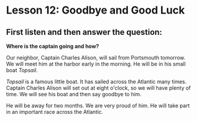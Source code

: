 
# Lesson 12: Goodbye and Good Luck

## First listen and then answer the question:
**Where is the captain going and how?**

Our neighbor, Captain Charles Alison, will sail from Portsmouth tomorrow.
We will meet him at the harbor early in the morning.
He will be in his small boat *Topsail*.

*Topsail* is a famous little boat.
It has sailed across the Atlantic many times.
Captain Charles Alison will set out at eight o'clock, so we will have plenty of time.
We will see his boat and then say goodbye to him.

He will be away for two months.
We are very proud of him.
He will take part in an important race across the Atlantic.

